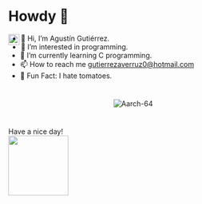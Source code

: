# Howdy 🤠
<img align="left" alt="Tomas Ondrejka LinkedIn" width="22px" src="[https://cdn.tomondre.com/icons/linkedinn.svg](https://www.google.com/url?sa=i&url=https%3A%2F%2Fdesignificados.com%2Flinux%2F&psig=AOvVaw1hcODNnGvQD2R-qGK-ZS4M&ust=1670285057595000&source=images&cd=vfe&ved=0CA0QjRxqFwoTCIjAudSW4fsCFQAAAAAdAAAAABAD)" />

- 👋 Hi, I’m Agustín Gutiérrez.
- 👀 I’m interested in programming.
- 🌱 I’m currently learning C programming.
- 📫 How to reach me gutierrezaverruz0@hotmail.com
- 🎉 Fun Fact: I hate tomatoes.

#
<p align="center"> <img src="https://github-readme-stats.vercel.app/api?username=Aarch-64&show_icons=true&theme=great-gatsby" alt="Aarch-64" />

<img width="0" src="https://visitor-badge.glitch.me/badge?page_id=Aarch-64.Aarch-64" />

#
Have a nice day!
<br>
<img height="120" src="https://github.com/AgustinGutierrez0/AgustinGutierrez0/blob/main/contributions.svg"/>
<br>
